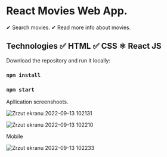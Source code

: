 # React Movies Web App. 

✔ Search movies.
✔ Read more info about movies.


## Technologies ✅ HTML ✅ CSS ⚛ React JS

Download the repository and run it locally:

### `npm install`

### `npm start`


Apllication screenshoots.

![Zrzut ekranu 2022-09-13 102131](https://user-images.githubusercontent.com/92208474/189854130-8a45edaf-fb17-485d-b865-dc12c53b640b.jpg)

![Zrzut ekranu 2022-09-13 102210](https://user-images.githubusercontent.com/92208474/189854146-8fecb482-0011-4a51-82f6-c9f0d3edf8c6.jpg)

Mobile

![Zrzut ekranu 2022-09-13 102233](https://user-images.githubusercontent.com/92208474/189854174-b65839c9-1f7d-425e-94e2-fcf5983108ef.jpg)
